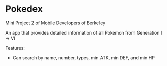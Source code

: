 # Pokedex
Mini Project 2 of Mobile Developers of Berkeley

An app that provides detailed information of all Pokemon from Generation I -> VI

Features:
- Can search by name, number, types, min ATK, min DEF, and min HP